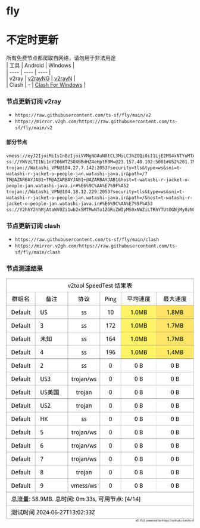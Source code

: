 # fly
# 不定时更新
所有免费节点都爬取自网络，请勿用于非法用途  
|  工具  | Android  | Windows  |  
|  ----  | ----   | ----  |  
| v2ray  | [v2rayNG](https://github.com/2dust/v2rayNG/releases) | [v2rayN](https://github.com/2dust/v2rayN/releases) |  
| Clash  | - | [Clash For Windows](https://github.com/2dust/clashN/releases) | 
  
### 节点更新订阅  v2ray
- `https://raw.githubusercontent.com/ts-sf/fly/main/v2`  
- `https://mirror.v2gh.com/https://raw.githubusercontent.com/ts-sf/fly/main/v2`  

#### 部分节点  
``` 
vmess://eyJ2IjoiMiIsInBzIjoiVVMgNDAuN0tCL3MiLCJhZGQiOiI1LjE2MS4xNTYuMTA2IiwicG9ydCI6IjU0MjE0IiwiaWQiOiI5MTY3Y2IxMy0yNmY3LTQwOGMtOGIyMC00MGMyZjEyNTZjNGUiLCJhaWQiOiIwIiwic2N5IjoiYXV0byIsIm5ldCI6InRjcCIsInR5cGUiOiJub25lIiwiaG9zdCI6IiIsInBhdGgiOiIiLCJ0bHMiOiIiLCJzbmkiOiIiLCJ0ZXN0X25hbWUiOiJVUyJ9
ss://YWVzLTI1Ni1nY206WTZSOXBBdHZ4eHptR0M=@23.157.40.102:5001#US2%201.7MB%2Fs
trojan://Watashi_VPN@104.27.7.142:2053?security=tls&type=ws&sni=t-watashi-r-jacket-o-people-jan.watashi-java.ir&path=/?TM@AZARBAYJAB1+TM@AZARBAYJAB1+@AZARBAYJAB1&host=t-watashi-r-jacket-o-people-jan.watashi-java.ir#%E6%9C%AA%E7%9F%A52
trojan://Watashi_VPN@104.18.12.229:2053?security=tls&type=ws&sni=t-watashi-r-jacket-o-people-jan.watashi-java.ir&path=/&host=t-watashi-r-jacket-o-people-jan.watashi-java.ir#%E6%9C%AA%E7%9F%A53
ss://Y2hhY2hhMjAtaWV0Zi1wb2x5MTMwNTo1ZGRiZWIyMS0xNWZiLTRhYTUtOGNjMy0zNGRmNjAxYzFmMDI=@46.232.123.37:50200#HK
```
### 节点更新订阅  clash
- `https://raw.githubusercontent.com/ts-sf/fly/main/clash`  
- `https://mirror.v2gh.com/https://raw.githubusercontent.com/ts-sf/fly/main/clash`  

### 节点测速结果
![image](traffic.png)
